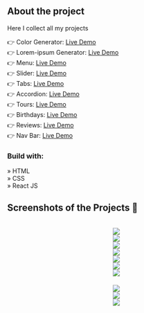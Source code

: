 <h2>About the project</h2>

<p>Here I collect all my projects</p>
👉 Color Generator: <a href='https://zakharlobai-color-generator.vercel.app/' target='_blank' style='margin-top: 20px'>Live Demo</a><br>
👉 Lorem-ipsum Generator: <a href='https://zakharlobai-lorem-ipsum-generator.vercel.app/' target='_blank'>Live Demo</a><br>
👉 Menu: <a href='https://zakharlobai-menu.vercel.app/' target='_blank'>Live Demo</a><br>
👉 Slider: <a href='https://zakharlobai-slider.vercel.app/' target='_blank'>Live Demo</a><br>
👉 Tabs: <a href='https://zakharlobai-tabs.vercel.app/' target='_blank'>Live Demo</a><br>
👉 Accordion: <a href='https://zakharlobai-accordion.vercel.app/'>Live Demo</a><br>
👉 Tours: <a href='https://zakharlobai-tours.vercel.app/'>Live Demo</a><br>
👉 Birthdays: <a href='https://zakharlobai-birthday.vercel.app/' target='_blank'>Live Demo</a><br>
👉 Reviews: <a href='https://zakharlobai-reviews.vercel.app/' target='_blank'>Live Demo</a><br>
👉 Nav Bar: <a href='https://zakharlobai-navbar.vercel.app/' target='_blank'>Live Demo</a><br>

<h3>Build with:</h3>

» HTML<br>
» CSS<br>
» React JS

<h2>Screenshots of the Projects 📸</h2>
<br>

<div align='center'>
<img src='https://github.com/zakhar-lobai/color-generator/assets/29870526/eac76a13-dd28-4941-9bc5-5fd16fe2fac0'/>
</div>

<div align='center'>
<img src='https://github.com/zakhar-lobai/lorem-ipsum-generator/assets/29870526/8e3a71f1-633d-4898-be32-b8b76d80d133'/>
</div>

<div align='center'>
<img src='https://github.com/zakhar-lobai/menu/assets/29870526/37f18383-55b2-4256-b913-f6eccad658fd'/>
</div>

<div align='center'>
<img src='https://github.com/zakhar-lobai/projects/assets/29870526/faf1a881-870d-4712-a21c-bfaa371d0540'/>
</div>

<div align='center'>
<img src='https://github.com/zakhar-lobai/projects/assets/29870526/0c8ab831-4b99-4e22-b18a-d2efef5d0233'/>
</div>

<div align='center'>
<img src='https://github.com/zakhar-lobai/accordion/assets/29870526/0e3392a2-6b4c-4e47-82e2-6fed136a7aac'/>
</div>

<div align='center'>
<img src='https://github.com/zakhar-lobai/pojects/assets/29870526/c1e27cd5-36ed-4b0d-919c-f4b62455d96a'/>
</div>

<div align='center' style="margin-top: 20px;">
<img src='https://github.com/zakhar-lobai/pojects/assets/29870526/18f69237-036c-4b79-a2b1-ebeedded846f'/>
</div>

<div align='center'>
<img src='https://github.com/zakhar-lobai/projects/assets/29870526/515d4f6d-1c34-4264-82a2-3c4fb413ca87'/>
</div>

<div align='center'>
<img src='https://github.com/zakhar-lobai/projects/assets/29870526/491c60ac-9cec-4a6a-9e99-cb7ad807df59'/>
</div>